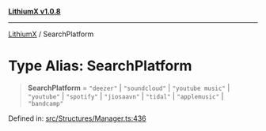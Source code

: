 [**LithiumX v1.0.8**](../README.md)

***

[LithiumX](../globals.md) / SearchPlatform

# Type Alias: SearchPlatform

> **SearchPlatform** = `"deezer"` \| `"soundcloud"` \| `"youtube music"` \| `"youtube"` \| `"spotify"` \| `"jiosaavn"` \| `"tidal"` \| `"applemusic"` \| `"bandcamp"`

Defined in: [src/Structures/Manager.ts:436](https://github.com/anantix-network/LithiumX/blob/6d83bed841f7c0d8766531c5310768bcb05e7f91/src/Structures/Manager.ts#L436)
